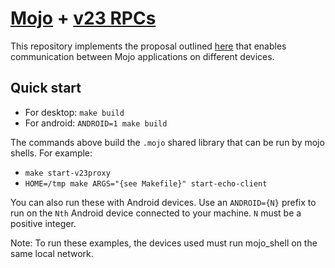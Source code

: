 # [Mojo](https://github.com/domokit/mojo) + [v23 RPCs](https://github.com/vanadium/docs/blob/master/concepts/rpc.md)

This repository implements the proposal outlined
[here](https://docs.google.com/a/google.com/document/d/17cMUkwolbQphimAYdyVNBCzA_f-HZy3YcxEpKOAmw48/edit?usp=sharing)
that enables communication between Mojo applications on different devices.

## Quick start

- For desktop: `make build`
- For android: `ANDROID=1 make build`

The commands above build the `.mojo` shared library that can be run by mojo shells.
For example:
- `make start-v23proxy`
- `HOME=/tmp make ARGS="{see Makefile}" start-echo-client`

You can also run these with Android devices. Use an `ANDROID={N}` prefix to run on
the `Nth` Android device connected to your machine. `N` must be a positive integer.

Note: To run these examples, the devices used must run mojo_shell on the same local network.